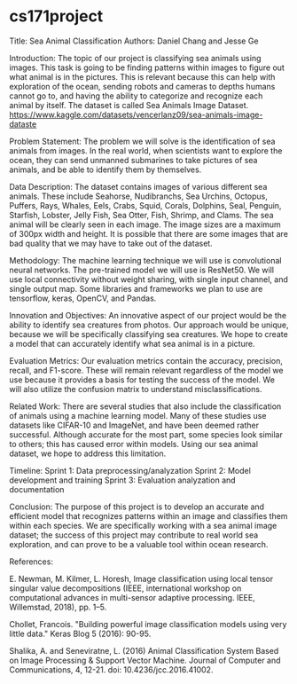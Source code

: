 # cs171project

Title: Sea Animal Classification
Authors: Daniel Chang and Jesse Ge

Introduction: The topic of our project is classifying sea animals using images. This task is going to be finding patterns within images to figure out what animal is in the pictures. This is relevant because this can help with exploration of the ocean, sending robots and cameras to depths humans cannot go to, and having the ability to categorize and recognize each animal by itself. The dataset is called Sea Animals Image Dataset.
https://www.kaggle.com/datasets/vencerlanz09/sea-animals-image-dataste

Problem Statement: The problem we will solve is the identification of sea animals from images. In the real world, when scientists want to explore the ocean, they can send unmanned submarines to take pictures of sea animals, and be able to identify them by themselves. 

Data Description:  The dataset contains images of various different sea animals. These include Seahorse, Nudibranchs, Sea Urchins, Octopus, Puffers, Rays, Whales, Eels, Crabs, Squid, Corals, Dolphins, Seal, Penguin, Starfish, Lobster, Jelly Fish, Sea Otter, Fish, Shrimp, and Clams. The sea animal will be clearly seen in each image. The image sizes are a maximum of 300px width and height. It is possible that there are some images that are bad quality that we may have to take out of the dataset. 

Methodology: The machine learning technique we will use is convolutional neural networks. The pre-trained model we will use is ResNet50. We will use local connectivity without weight sharing, with single input channel, and single output map. Some libraries and frameworks we plan to use are tensorflow, keras, OpenCV, and Pandas.

Innovation and Objectives: An innovative aspect of our project would be the ability to identify sea creatures from photos. Our approach would be unique, because we will be specifically classifying sea creatures. We hope to create a model that can accurately identify what sea animal is in a picture. 

Evaluation Metrics: Our evaluation metrics contain the accuracy, precision, recall, and F1-score. These will remain relevant regardless of the model we use because it provides a basis for testing the success of the model. We will also utilize the confusion matrix to understand misclassifications.

Related Work: There are several studies that also include the classification of animals using a machine learning model. Many of these studies use datasets like CIFAR-10 and ImageNet, and have been deemed rather successful. Although accurate for the most part, some species look similar to others; this has caused error within models. Using our sea animal dataset, we hope to address this limitation.


Timeline:
Sprint 1: Data preprocessing/analyzation
Sprint 2: Model development and training
Sprint 3: Evaluation analyzation and documentation

Conclusion: The purpose of this project is to develop an accurate and efficient model that recognizes patterns within an image and classifies them within each species. We are specifically working with a sea animal image dataset; the success of this project may contribute to real world sea exploration, and can prove to be a valuable tool within ocean research.

References:

E. Newman, M. Kilmer, L. Horesh, Image classification using local tensor singular value decompositions (IEEE, international workshop on computational advances in multi-sensor adaptive processing. IEEE, Willemstad, 2018), pp. 1–5.

Chollet, Francois. "Building powerful image classification models using very little data." Keras Blog 5 (2016): 90-95.

Shalika, A. and Seneviratne, L. (2016) Animal Classification System Based on Image Processing & Support Vector Machine. Journal of Computer and Communications, 4, 12-21. doi: 10.4236/jcc.2016.41002.

